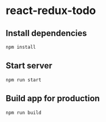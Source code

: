 # react-redux-todo

## Install dependencies
```
npm install
```

## Start server
```
npm run start
```

## Build app for production
```
npm run build
```
